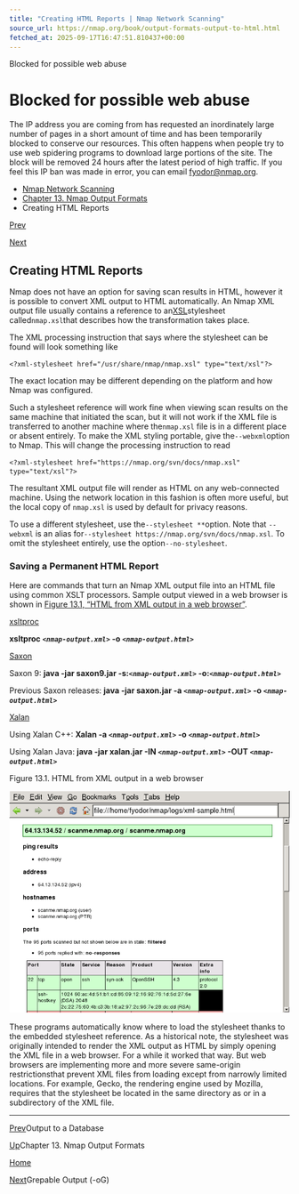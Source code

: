 ```yaml
---
title: "Creating HTML Reports | Nmap Network Scanning"
source_url: https://nmap.org/book/output-formats-output-to-html.html
fetched_at: 2025-09-17T16:47:51.810437+00:00
---
```


Blocked for possible web abuse

Blocked for possible web abuse
==========

The IP address you are coming from has requested an inordinately large number of pages in a short amount of time and has been temporarily blocked to conserve our resources. This often happens when people try to use web spidering programs to download large portions of the site. The block will be removed 24 hours after the latest period of high traffic. If you feel this IP ban was made in error, you can email fyodor@nmap.org.

* [Nmap Network Scanning](https://nmap.org/book/toc.html)
* [Chapter 13. Nmap Output Formats](https://nmap.org/book/output.html)
* Creating HTML Reports

[Prev](https://nmap.org/book/output-formats-output-to-database.html)

[Next](https://nmap.org/book/output-formats-grepable-output.html)

Creating HTML Reports
----------

[]()[]()

Nmap does not have an option for saving scan results in HTML,
however it is possible to convert XML output to HTML automatically. An
Nmap XML output file usually contains a reference to an[XSL](http://www.w3.org/Style/XSL/)[]()stylesheet called`nmap.xsl`[]()that describes how the transformation takes place.

The XML processing instruction that says where the stylesheet can
be found will look something like

```
<?xml-stylesheet href="/usr/share/nmap/nmap.xsl" type="text/xsl"?>

```

The exact location may be different depending on the platform and how
Nmap was configured.

Such a stylesheet reference will work fine when viewing scan
results on the same machine that initiated the scan, but it will not
work if the XML file is transferred to another machine where the`nmap.xsl` file is in a different place or absent
entirely. To make the XML styling portable, give the[]()`--webxml`option to Nmap. This will change the processing instruction to read

```
<?xml-stylesheet href="https://nmap.org/svn/docs/nmap.xsl" type="text/xsl"?>

```

The resultant XML output file will render as HTML on any web-connected
machine. Using the network location in this fashion is often more
useful, but the local copy of `nmap.xsl` is used by
default for privacy reasons.

To use a different stylesheet, use the[]()`--stylesheet *`<file>`*`option. Note that `--webxml` is an alias for`--stylesheet https://nmap.org/svn/docs/nmap.xsl`.
To omit the stylesheet entirely, use the option[]()`--no-stylesheet`.

### Saving a Permanent HTML Report ###

[]()

Here are commands that turn an Nmap XML output file into an HTML
file using common XSLT processors. Sample output viewed in a web browser
is shown in [Figure 13.1, “HTML from XML output in a web browser”](https://nmap.org/book/output-formats-output-to-html.html#output-formats-fig-xml-browser).

[]()[xsltproc](http://xmlsoft.org/XSLT/)

**xsltproc *`<nmap-output.xml>`* -o *`<nmap-output.html>`***

[]()[Saxon](http://saxon.sourceforge.net/)

Saxon 9: **java -jar saxon9.jar -s:*`<nmap-output.xml>`* -o:*`<nmap-output.html>`***

Previous Saxon releases: **java -jar saxon.jar -a *`<nmap-output.xml>`* -o *`<nmap-output.html>`***

[]()[Xalan](http://xalan.apache.org/)

Using Xalan C++: **Xalan -a *`<nmap-output.xml>`* -o *`<nmap-output.html>`***

Using Xalan Java: **java -jar xalan.jar -IN *`<nmap-output.xml>`* -OUT *`<nmap-output.html>`***

Figure 13.1. HTML from XML output in a web browser

![HTML from XML output in a web browser](images/firefox-nmap-xml-web.png)

These programs automatically know where to load the stylesheet thanks to
the embedded stylesheet reference. As a historical note, the stylesheet
was originally intended to render the XML output as HTML by simply
opening the XML file in a web browser. For a while it worked that way.
But web browsers are implementing more and more severe
same-origin restrictions[]()that prevent XML files from loading except from narrowly limited
locations. For example, Gecko, the rendering engine used by Mozilla,
requires that the stylesheet be located in the same directory as or in a
subdirectory of the XML file.

[]()

---

[Prev](https://nmap.org/book/output-formats-output-to-database.html)Output to a Database

[Up](https://nmap.org/book/output.html)Chapter 13. Nmap Output Formats

[Home](https://nmap.org/book/toc.html)

[Next](https://nmap.org/book/output-formats-grepable-output.html)Grepable Output (-oG)